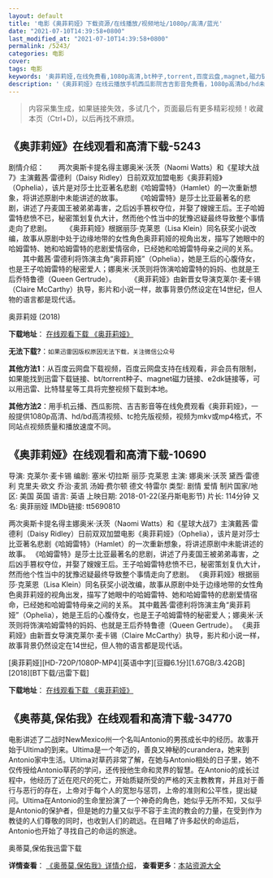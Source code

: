```yaml
---
layout: default
title: '电影《奥菲莉娅》下载资源/在线播放/视频地址/1080p/高清/蓝光'
date: "2021-07-10T14:39:58+0800"
last_modified_at: "2021-07-10T14:39:58+0800"
permalink: /5243/
categories: 电影
cover:
tags: 电影
keywords: '奥菲莉娅,在线免费看,1080p高清,bt种子,torrent,百度云盘,magnet,磁力链,迅雷下载资源'
description: '《奥菲莉娅》在线云播放手机西瓜影院吉吉影音免费看，1080p高清bd/hd未删减完整版和tc抢先枪版，mkv/mp4格式，附带bt/torrent种子、magnet/磁力链、百度云盘、网盘资源迅雷下载链接'
---
```


>内容采集生成，如果链接失效，多试几个，页面最后有更多精彩视频！收藏本页（Ctrl+D)，以后再找不麻烦。


## 《奥菲莉娅》在线观看和高清下载-5243

剧情介绍：　　两次奥斯卡提名得主娜奥米·沃茨（Naomi Watts）和《星球大战7》主演戴茜·雷德利（Daisy Ridley）日前双双加盟电影《奥菲莉娅》（Ophelia），该片是对莎士比亚著名悲剧《哈姆雷特》（Hamlet）的一次重新想象，将讲述原剧中未能讲述的故事。  　　《哈姆雷特》是莎士比亚最著名的悲剧，讲述了丹麦国王被弟弟毒害，之后凶手篡权夺位，并娶了嫂嫂王后。王子哈姆雷特悲愤不已，秘密策划复仇大计，然而他个性当中的犹豫迟疑最终导致整个事情走向了悲剧。  　　《奥菲莉娅》根据丽莎·克莱恩（Lisa Klein）同名获奖小说改编，故事从原剧中处于边缘地带的女性角色奥菲莉娅的视角出发，描写了她眼中的哈姆雷特、她和哈姆雷特的悲剧爱情宿命，已经她和哈姆雷特母亲之间的关系。  　　其中戴茜·雷德利将饰演主角“奥菲莉娅”（Ophelia），她是王后的心腹侍女，也是王子哈姆雷特的秘密爱人；娜奥米·沃茨则将饰演哈姆雷特的妈妈、也就是王后乔特鲁德（Queen Gertrude）。  　　《奥菲莉娅》由新晋女导演克莱尔·麦卡锡（Claire McCarthy）执导，影片和小说一样，故事背景仍然设定在14世纪，但人物的语言都是现代话。


奥菲莉娅 (2018)

**下载地址**： [在线观看下载 《奥菲莉娅》](https://www.btbtdy.me/btdy/dy16495.html) 


**无法下载?**：`如果迅雷因版权原因无法下载，关注微信公众号 `

**其他方法1**：从百度云网盘下载视频，百度云网盘支持在线观看，非会员有限制，如果能找到迅雷下载链接、bt/torrent种子、magnet磁力链接、e2dk链接等，可以用迅雷、比特彗星等工具将完整视频下载到本地。

**其他方法2**：用手机云播、西瓜影院、吉吉影音等在线免费观看《奥菲莉娅》，一般提供1080p高清、hd/bd高清视频、tc抢先版视频，视频为mkv或mp4格式，不同站点视频质量和播放速度不同。


## 《奥菲莉娅》在线观看和高清下载-10690

导演: 克莱尔·麦卡锡 编剧: 塞米·切拉斯 丽莎·克莱恩 主演: 娜奥米·沃茨 黛西·雷德利 克里夫·欧文 乔治·麦凯 汤姆·费尔顿 德文·特雷尔 类型: 剧情 爱情 制片国家/地区: 美国 英国 语言: 英语 上映日期: 2018-01-22(圣丹斯电影节) 片长: 114分钟 又名: 奥菲丽娅 IMDb链接: tt5690810

两次奥斯卡提名得主娜奥米·沃茨（Naomi Watts）和《星球大战7》主演戴茜·雷德利（Daisy Ridley）日前双双加盟电影《奥菲莉娅》（Ophelia），该片是对莎士比亚著名悲剧《哈姆雷特》（Hamlet）的一次重新想象，将讲述原剧中未能讲述的故事。 《哈姆雷特》是莎士比亚最著名的悲剧，讲述了丹麦国王被弟弟毒害，之后凶手篡权夺位，并娶了嫂嫂王后。王子哈姆雷特悲愤不已，秘密策划复仇大计，然而他个性当中的犹豫迟疑最终导致整个事情走向了悲剧。 《奥菲莉娅》根据丽莎·克莱恩（Lisa Klein）同名获奖小说改编，故事从原剧中处于边缘地带的女性角色奥菲莉娅的视角出发，描写了她眼中的哈姆雷特、她和哈姆雷特的悲剧爱情宿命，已经她和哈姆雷特母亲之间的关系。 其中戴茜·雷德利将饰演主角“奥菲莉娅”（Ophelia），她是王后的心腹侍女，也是王子哈姆雷特的秘密爱人；娜奥米·沃茨则将饰演哈姆雷特的妈妈、也就是王后乔特鲁德（Queen Gertrude）。 《奥菲莉娅》由新晋女导演克莱尔·麦卡锡（Claire McCarthy）执导，影片和小说一样，故事背景仍然设定在14世纪，但人物的语言都是现代话。


[奥菲莉娅][HD-720P/1080P-MP4][英语中字][豆瓣6.1分][1.67GB/3.42GB][2018][BT下载/迅雷下载]

**下载地址**： [在线观看下载 《奥菲莉娅》](https://www.btdx8.com/torrent/afly_2018.html) 


## 《奥蒂莫,保佑我》在线观看和高清下载-34770

电影讲述了二战时NewMexico州一个名叫Antonio的男孩成长中的经历。故事开始于Ultima的到来。Ultima是一个年迈的，善良又神秘的curandera，她来到Antonio家中生活。Ultima对草药非常了解，在她与Antonio相处的日子里，她不仅传授给Antonio草药的学问，还传授他生命和灵界的智慧。在Antonio的成长过程中，他经历了近在咫尺的死亡，开始质疑所受的严格的天主教教育，并且对于善行与恶行的存在，上帝对于每个人的宽恕与惩罚，上帝的准则和公平性，提出疑问。Ultima在Antonio的生命里扮演了一个神奇的角色，她似乎无所不知，又似乎是Antonio的保护者，但是她的力量又似乎不容于主流的教会的力量，在受到作为教徒的人们尊敬的同时，也收到人们的疏远。在目睹了许多起伏的命运后，Antonio也开始了寻找自己的命运的旅途。</p>


奥蒂莫,保佑我迅雷下载

**详情查看**： [《奥蒂莫,保佑我》详情介绍](/movie/34770/)， **查看更多**：[本站资源大全](/movie/t/all/)

